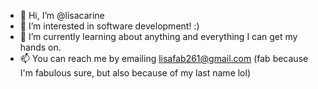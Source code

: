 - 👋 Hi, I’m @lisacarine
- 👀 I’m interested in software development! :)
- 🌱 I’m currently learning about anything and everything I can get my hands on.
- 📫 You can reach me by emailing lisafab261@gmail.com (fab because I'm fabulous sure, but also because of my last name lol)

<!---
lisacarine/lisacarine is a ✨ special ✨ repository because its `README.md` (this file) appears on your GitHub profile.
You can click the Preview link to take a look at your changes.
--->
